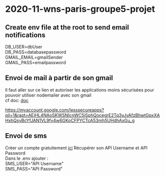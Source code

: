 # 2020-11-wns-paris-groupe5-projet

## Create env file at the root to send email notifications
DB_USER=dbUser <br />
DB_PASS=databasepassword <br />
GMAIL_EMAIL=gmailSender <br />
GMAIL_PASS=emailpassword <br />


## Envoi de mail à partir de son gmail
Il faut aller sur ce lien et autoriser les applications moins sécurisées pour pouvoir utiliser nodemailer avec son gmail <br />
cf doc:  [doc](https://nodemailer.com/usage/using-gmail/)

https://myaccount.google.com/lesssecureapps?pli=1&rapt=AEjHL4NAoSKWSNIcnWC5jSphQocegrE2Tq3vJvAfzBhwtGpxXAHxhQsyBcYfJAN1VL9fy4w6GKoCFPYCTcA53mh5UHdhAxGu_g

## Envoi de sms
Créer un compte gratuitement [ici](https://dashboard.d7networks.com/sms-api)
Récupérer son API Username et API Password<br />
Dans le .env ajouter :<br />
SMS_USER="API Username"<br />
SMS_PASS="API Password"